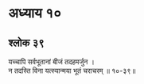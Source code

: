 # अध्याय १०

## श्लोक ३९

यच्चापि सर्वभूतानां बीजं तदहमर्जुन ।<br>न तदस्ति विना यत्स्यान्मया भूतं चराचरम् ॥ १०-३९॥<br><br>


